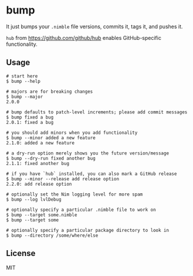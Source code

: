 # bump

It just bumps your `.nimble` file versions, commits it, tags it, and pushes it.

`hub` from https://github.com/github/hub enables GitHub-specific functionality.

## Usage
```
# start here
$ bump --help

# majors are for breaking changes
$ bump --major
2.0.0

# bump defaults to patch-level increments; please add commit messages
$ bump fixed a bug
2.0.1: fixed a bug

# you should add minors when you add functionality
$ bump --minor added a new feature
2.1.0: added a new feature

# a dry-run option merely shows you the future version/message
$ bump --dry-run fixed another bug
2.1.1: fixed another bug

# if you have `hub` installed, you can also mark a GitHub release
$ bump --minor --release add release option
2.2.0: add release option

# optionally set the Nim logging level for more spam
$ bump --log lvlDebug

# optionally specify a particular .nimble file to work on
$ bump --target some.nimble
$ bump --target some

# optionally specify a particular package directory to look in
$ bump --directory /some/where/else
```

## License
MIT
